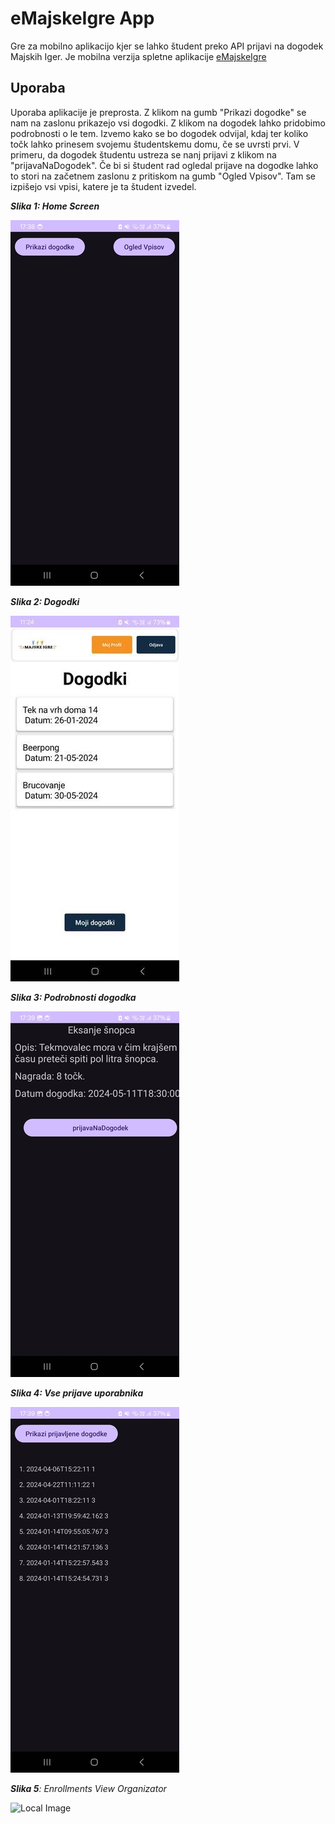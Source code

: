 # eMajskeIgre App
Gre za mobilno aplikacijo kjer se lahko študent preko API prijavi na dogodek Majskih Iger. Je mobilna verzija spletne aplikacije [eMajskeIgre](https://emajskeigre.azurewebsites.net/)

## Uporaba
Uporaba aplikacije je preprosta. Z klikom na gumb "Prikazi dogodke" se nam na zaslonu prikazejo vsi dogodki. Z klikom na dogodek lahko pridobimo podrobnosti o le tem.
Izvemo kako se bo dogodek odvijal, kdaj ter koliko točk lahko prinesem svojemu študentskemu domu, če se uvrsti prvi. V primeru, da dogodek študentu ustreza se nanj prijavi z klikom na "prijavaNaDogodek".
Če bi si študent rad ogledal prijave na dogodke lahko to stori na začetnem zaslonu z pritiskom na gumb "Ogled Vpisov". Tam se izpišejo vsi vpisi, katere je ta študent izvedel.

<div>
  <p><em><b>Slika 1: Home Screen</b></em></p>
  <img src="./images/Main.jpg" alt="Local Image" >
  <br>
</div>

<div>
  <p><em><b>Slika 2: Dogodki</b></em></p>
  <img src="./images/Dogodki.jpg" alt="Local Image" >
  <br>
</div>
<div>
  <p><em><b>Slika 3: Podrobnosti dogodka</b></em></p>
  <img src="./images/Details.jpg" alt="Local Image" >
  <br>
</div>

<div>
  <p><em><b>Slika 4: Vse prijave uporabnika</b></em></p>
  <img src="./images/Izpisane prijave.jpg" alt="Local Image" >
  <br>
</div>
<div>
  <p><em><b>Slika 5</b>: Enrollments View Organizator</b></em></p>
  <img src="./images/EnrollmentsOrganizator.jpg" alt="Local Image" >
  <br>
</div>
